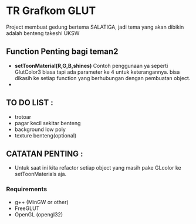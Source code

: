 # TR Grafkom GLUT

Project membuat gedung bertema SALATIGA, jadi tema yang akan dibikin adalah benteng takeshi UKSW 

## Function Penting bagi teman2 
- **setToonMaterial(R,G,B,shines)**
    Contoh penggunaan ya seperti GlutColor3 biasa tapi ada parameter ke 4 untuk keterangannya.
    bisa dikasih ke setiap function yang berhubungan dengan pembuatan object.
- 

## TO DO LIST :
- trotoar
- pagar kecil sekitar benteng
- background low poly
- texture benteng(optional)

## CATATAN PENTING : 
- Untuk saat ini kita refactor setiap object yang masih pake GLcolor ke setToonMaterials aja.

### Requirements
- g++ (MinGW or other)
- FreeGLUT
- OpenGL (opengl32)


